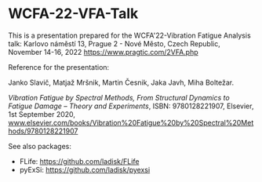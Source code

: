 # WCFA-22-VFA-Talk
This is a presentation prepared for the WCFA'22-Vibration Fatigue Analysis talk: 
Karlovo náměstí 13, Prague 2 - Nové Město, Czech Republic, November 14-16, 2022
https://www.pragtic.com/2VFA.php

Reference for the presentation:

Janko Slavič, Matjaž Mršnik, Martin Česnik, Jaka Javh, Miha Boltežar.

*Vibration Fatigue by Spectral Methods, From Structural Dynamics to Fatigue Damage – Theory and Experiments*, ISBN: 9780128221907, Elsevier, 1st September 2020, www.elsevier.com/books/Vibration%20Fatigue%20by%20Spectral%20Methods/9780128221907

See also packages:
- FLife: https://github.com/ladisk/FLife
- pyExSi: https://github.com/ladisk/pyexsi

